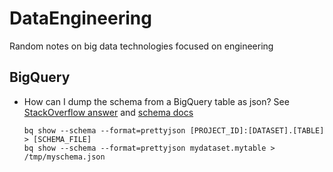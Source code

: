 # DataEngineering
Random notes on big data technologies focused on engineering

## BigQuery

- How can I dump the schema from a BigQuery table as json?
  See [StackOverflow answer](https://stackoverflow.com/a/50921844/459633) and [schema docs]
  ```
  bq show --schema --format=prettyjson [PROJECT_ID]:[DATASET].[TABLE] > [SCHEMA_FILE]
  bq show --schema --format=prettyjson mydataset.mytable > /tmp/myschema.json
  ```
[schema docs]: https://cloud.google.com/bigquery/docs/managing-table-schemas
